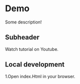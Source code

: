 # Demo

Some description!

## Subheader

Watch tutorial on Youtube.

## Local development

1.Open index.Html in your browser.

